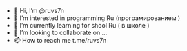 - 👋 Hi, I’m @ruvs7n
- 👀 I’m interested in programming Ru (програмированием )
- 🌱 I’m currently learning for shool Ru ( в школе )
- 💞️ I’m looking to collaborate on ...
- 📫 How to reach me t.me/ruvs7n

<!---
ruvs7n/ruvs7n is a ✨ special ✨ repository because its `README.md` (this file) appears on your GitHub profile.
You can click the Preview link to take a look at your changes.
--->
